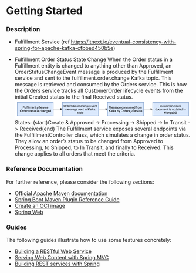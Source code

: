 # Getting Started

### Description

* Fulfillment Service (ref.https://itnext.io/eventual-consistency-with-spring-for-apache-kafka-cfbbed450b5e)
  

* Fulfillment Order Status State Change
  When the Order status in a Fulfillment entity is changed to anything other than Approved, an OrderStatusChangeEvent message is produced by the Fulfillment service and sent to the fulfillment.order.change Kafka topic. This message is retrieved and consumed by the Orders service. This is how the Orders service tracks all CustomerOrder lifecycle events from the initial Created status to the final Received status.
  ![Fullfill_OrderStatusChangeFlow](doc/Fullfill_OrderStatusChangeFlow.png)
  States: (start)Create & Approved -> Processing -> Shipped -> In Transit -> Received(end)
  The Fulfillment service exposes several endpoints via the FulfillmentController class, which simulates a change in order status. They allow an order’s status to be changed from Approved to Processing, to Shipped, to In Transit, and finally to Received. This change applies to all orders that meet the criteria.

### Reference Documentation

For further reference, please consider the following sections:

* [Official Apache Maven documentation](https://maven.apache.org/guides/index.html)
* [Spring Boot Maven Plugin Reference Guide](https://docs.spring.io/spring-boot/docs/2.7.2/maven-plugin/reference/html/)
* [Create an OCI image](https://docs.spring.io/spring-boot/docs/2.7.2/maven-plugin/reference/html/#build-image)
* [Spring Web](https://docs.spring.io/spring-boot/docs/2.7.2/reference/htmlsingle/#web)

### Guides

The following guides illustrate how to use some features concretely:

* [Building a RESTful Web Service](https://spring.io/guides/gs/rest-service/)
* [Serving Web Content with Spring MVC](https://spring.io/guides/gs/serving-web-content/)
* [Building REST services with Spring](https://spring.io/guides/tutorials/rest/)

